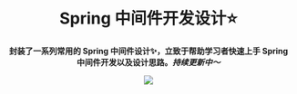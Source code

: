 <h1 align="center">Spring 中间件开发设计⭐</h1>
<p align="center"><strong>封装了一系列常用的 Spring 中间件设计✨，立致于帮助学习者快速上手 Spring 中间件开发以及设计思路。<em>持续更新中～</em></strong></p>
<div align="center">
    <a href="https://github.com/lhccong/spring-middleware-design"><img src="https://img.shields.io/badge/github-项目地址-yellow.svg?style=plasticr"></a>
</div>
